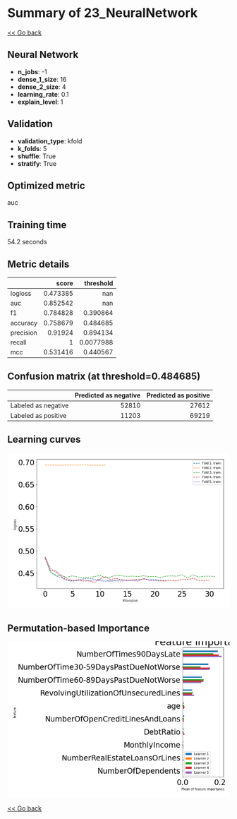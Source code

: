 # Summary of 23_NeuralNetwork

[<< Go back](../README.md)


## Neural Network
- **n_jobs**: -1
- **dense_1_size**: 16
- **dense_2_size**: 4
- **learning_rate**: 0.1
- **explain_level**: 1

## Validation
 - **validation_type**: kfold
 - **k_folds**: 5
 - **shuffle**: True
 - **stratify**: True

## Optimized metric
auc

## Training time

54.2 seconds

## Metric details
|           |    score |   threshold |
|:----------|---------:|------------:|
| logloss   | 0.473385 | nan         |
| auc       | 0.852542 | nan         |
| f1        | 0.784828 |   0.390864  |
| accuracy  | 0.758679 |   0.484685  |
| precision | 0.91924  |   0.894134  |
| recall    | 1        |   0.0077988 |
| mcc       | 0.531416 |   0.440567  |


## Confusion matrix (at threshold=0.484685)
|                     |   Predicted as negative |   Predicted as positive |
|:--------------------|------------------------:|------------------------:|
| Labeled as negative |                   52810 |                   27612 |
| Labeled as positive |                   11203 |                   69219 |

## Learning curves
![Learning curves](learning_curves.png)

## Permutation-based Importance
![Permutation-based Importance](permutation_importance.png)

[<< Go back](../README.md)
